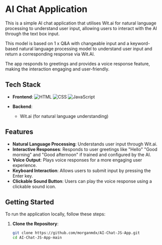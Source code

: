 # AI Chat Application

This is a simple AI chat application that utilises Wit.ai for natural language processing to understand user input, allowing users to interact with the AI through the text box input.

This model is based on 1 x Q&A with changeable input and a keyword-based natural language processing model to understand user input and return a corresponding response via Wit.AI.

The app responds to greetings and provides a voice response feature, making the interaction engaging and user-friendly.

## Tech Stack

- **Frontend**:
  ![HTML](https://img.shields.io/badge/HTML5-E34F26?logo=html5&logoColor=white&style=flat-square)
  ![CSS](https://img.shields.io/badge/CSS3-1572B6?logo=css3&logoColor=white&style=flat-square)
  ![JavaScript](https://img.shields.io/badge/JavaScript-F7DF1E?logo=javascript&logoColor=black&style=flat-square)

- **Backend**:
  - Wit.ai (for natural language understanding)

## Features

- **Natural Language Processing**: Understands user input through Wit.ai.
- **Interactive Responses**: Responds to user greetings like "Hello" "Good morning" and "Good afternoon" if trained and configured by the AI.
- **Voice Output**: Plays voice responses for a more engaging user experience.
- **Keyboard Interaction**: Allows users to submit input by pressing the Enter key.
- **Clickable Sound Button**: Users can play the voice response using a clickable sound icon.

## Getting Started

To run the application locally, follow these steps:

1. **Clone the Repository**:
   ```bash
   git clone https://github.com/morganmdx/AI-Chat-JS-App.git
   cd AI-Chat-JS-App-main
